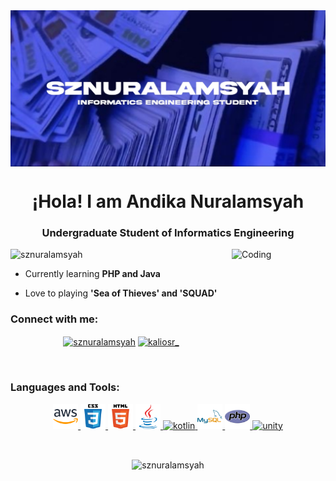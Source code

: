 <img align="center" alt="Banner" width="100%" height="250" src="https://github.com/sznuralamsyah/sznuralamsyah/blob/main/Github%20banner.jpg">
<h1 align="center">¡Hola! I am Andika Nuralamsyah</h1>
<h3 align="center">Undergraduate Student of Informatics Engineering</h3>
<img align="right" alt="Coding" width="150" height="150" src="https://i.gifer.com/origin/d5/d5b88b45655b89b33ff6d1dc2df982ff_w200.gif">

<p align="left"> <img src="https://komarev.com/ghpvc/?username=sznuralamsyah&label=Profile%20views&color=0e75b6&style=flat" alt="sznuralamsyah" /> </p>

- Currently learning **PHP and Java**

- Love to playing **'Sea of Thieves' and 'SQUAD'**

<h3 align="left">Connect with me:</h3>
<p align="center">
<a href="https://linkedin.com/in/sznuralamsyah" target="blank"><img align="center" src="https://raw.githubusercontent.com/rahuldkjain/github-profile-readme-generator/master/src/images/icons/Social/linked-in-alt.svg" alt="sznuralamsyah" height="30" width="40" /></a>
<a href="https://instagram.com/kaliosr_" target="blank"><img align="center" src="https://raw.githubusercontent.com/rahuldkjain/github-profile-readme-generator/master/src/images/icons/Social/instagram.svg" alt="kaliosr_" height="30" width="40" /></a>
</p>

<br>

<h3 align="left">Languages and Tools:</h3>
<p align="center"> <a href="https://aws.amazon.com" target="_blank" rel="noreferrer"> <img src="https://raw.githubusercontent.com/devicons/devicon/master/icons/amazonwebservices/amazonwebservices-original-wordmark.svg" alt="aws" width="40" height="40"/> </a> <a href="https://www.w3schools.com/css/" target="_blank" rel="noreferrer"> <img src="https://raw.githubusercontent.com/devicons/devicon/master/icons/css3/css3-original-wordmark.svg" alt="css3" width="40" height="40"/> </a> <a href="https://www.w3.org/html/" target="_blank" rel="noreferrer"> <img src="https://raw.githubusercontent.com/devicons/devicon/master/icons/html5/html5-original-wordmark.svg" alt="html5" width="40" height="40"/> </a> <a href="https://www.java.com" target="_blank" rel="noreferrer"> <img src="https://raw.githubusercontent.com/devicons/devicon/master/icons/java/java-original.svg" alt="java" width="40" height="40"/> </a> <a href="https://kotlinlang.org" target="_blank" rel="noreferrer"> <img src="https://www.vectorlogo.zone/logos/kotlinlang/kotlinlang-icon.svg" alt="kotlin" width="40" height="40"/> </a> <a href="https://www.mysql.com/" target="_blank" rel="noreferrer"> <img src="https://raw.githubusercontent.com/devicons/devicon/master/icons/mysql/mysql-original-wordmark.svg" alt="mysql" width="40" height="40"/> </a> <a href="https://www.php.net" target="_blank" rel="noreferrer"> <img src="https://raw.githubusercontent.com/devicons/devicon/master/icons/php/php-original.svg" alt="php" width="40" height="40"/> </a> <a href="https://unity.com/" target="_blank" rel="noreferrer"> <img src="https://www.vectorlogo.zone/logos/unity3d/unity3d-icon.svg" alt="unity" width="40" height="40"/> </a> </p>

<br>

<p align="center"><img align="center" src="https://github-readme-streak-stats.herokuapp.com/?user=sznuralamsyah&" alt="sznuralamsyah" /></p>

